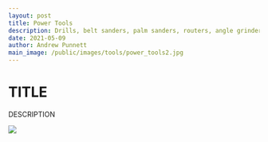```yaml
---
layout: post
title: Power Tools
description: Drills, belt sanders, palm sanders, routers, angle grinders, heatguns, nailguns...etc. 
date: 2021-05-09
author: Andrew Punnett
main_image: /public/images/tools/power_tools2.jpg
---
```


# TITLE

DESCRIPTION

![](/public/images/toolls/power_tools2.jpg)
